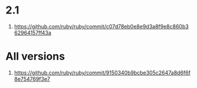 # 2.1

1. https://github.com/ruby/ruby/commit/c07d78eb0e8e9d3a8f9e8c860b362964157ff43a

# All versions

1. https://github.com/ruby/ruby/commit/9150340b9bcbe305c2647a8d6f6f8e754769f3e7
